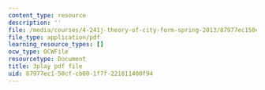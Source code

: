 ```yaml
---
content_type: resource
description: ''
file: /media/courses/4-241j-theory-of-city-form-spring-2013/87977ec150cfcb001f7f221811400f94_Lac4liQeHEQ.pdf
file_type: application/pdf
learning_resource_types: []
ocw_type: OCWFile
resourcetype: Document
title: 3play pdf file
uid: 87977ec1-50cf-cb00-1f7f-221811400f94
---
```

